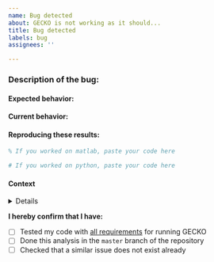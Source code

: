 ```yaml
---
name: Bug detected
about: GECKO is not working as it should...
title: Bug detected
labels: bug
assignees: ''

---
```


### Description of the bug:



#### Expected behavior:



#### Current behavior:



#### Reproducing these results:

```matlab
% If you worked on matlab, paste your code here
```

```python
# If you worked on python, paste your code here
```

#### Context

<details>
* Operating System:
* Python version:
* Matlab version:
</details>

**I hereby confirm that I have:**
- [ ] Tested my code with [all requirements](https://github.com/SysBioChalmers/GECKO) for running GECKO
- [ ] Done this analysis in the `master` branch of the repository
- [ ] Checked that a similar issue does not exist already
